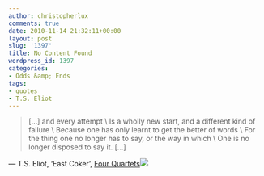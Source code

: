 ```yaml
---
author: christopherlux
comments: true
date: 2010-11-14 21:32:11+00:00
layout: post
slug: '1397'
title: No Content Found
wordpress_id: 1397
categories:
- Odds &amp; Ends
tags:
- quotes
- T.S. Eliot
---
```


> […] and every attempt \\
Is a wholly new start, and a different kind of failure \\
Because one has only learnt to get the better of words \\
For the thing one no longer has to say, or the way in which \\
One is no longer disposed to say it. […]

— T.S. Eliot, ‘East Coker’, [Four Quartets](http://www.amazon.co.uk/gp/product/0571068944?ie=UTF8&tag=chrisswith-21&linkCode=as2&camp=1634&creative=19450&creativeASIN=0571068944)![](http://www.assoc-amazon.co.uk/e/ir?t=chrisswith-21&l=as2&o=2&a=0571068944)
